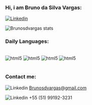 ### Hi, i am Bruno da Silva Vargas:
[![Linkedin](https://img.shields.io/badge/LinkedIn-0077B5?style=for-the-badge&logo=linkedin&logoColor=white)](https://www.linkedin.com/in/bruno-silva-vargas-66321b248)

![Brunosdvargas stats](https://github-readme-stats.vercel.app/api?username=brunosdvargas&show_icons=true&bg_color=00000000)

### Daily Languages:

<div style="display: inline_block"><br/>
<img align="center" alt="html5"src="https://img.shields.io/badge/JavaScript-F7DF1E?style=for-the-badge&logo=javascript&logoColor=black">
<img align="center" alt="html5"src="https://img.shields.io/badge/HTML5-E34F26?style=for-the-badge&logo=html5&logoColor=white">
<img align="center" alt="html5"src="https://img.shields.io/badge/Kotlin-0095D5?&style=for-the-badge&logo=kotlin&logoColor=white">
<img align="center" alt="html5"src="https://img.shields.io/badge/CSS3-1572B6?style=for-the-badge&logo=css3&logoColor=white">



</div><br/>


### Contact me:
![Linkedin](https://img.shields.io/badge/Gmail-D14836?style=for-the-badge&logo=gmail&logoColor=white)  Brunosdvargas@gmail.com

![Linkedin](https://img.shields.io/badge/WhatsApp-25D366?style=for-the-badge&logo=whatsapp&logoColor=white)  +55 (51) 99192-3231




